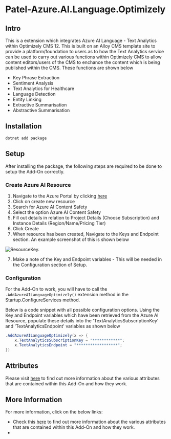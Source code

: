 # Patel-Azure.AI.Language.Optimizely

## Intro

This is a extension which integrates Azure AI Language - Text Analytics within Optimizely CMS 12. This is built on an Alloy CMS template site to provide a platform/foundation to users as to how the Text Analytics service can be used to carry out various functions within Optimizely CMS to allow content editors/users of the CMS to enchance the content which is being published within the CMS. These functions are shown below

- Key Phrase Extraction
- Sentiment Analysis
- Text Analytics for Healthcare
- Language Detection
- Entity Linking
- Extractive Summarisation
- Abstractive Summarisation

## Installation

```
dotnet add package
```
## Setup

After installing the package, the following steps are required to be done to setup the Add-On correctly.

### Create Azure AI Resource
1. Navigate to the Azure Portal by clicking [here](https://portal.azure.com/)
1. Click on create new resource 
1. Search for Azure AI Content Safety
2. Select the option Azure AI Content Safety
3. Fill out details in relation to Project Details (Choose Subscription) and Instance Details (Region/Name/Pricing Tier)
4. Click Create
5. When resource has been created, Navigate to the Keys and Endpoint section. An example screenshot of this is shown below

![ResourceKey.](https://github.com/AnilOptimizely/Patel-AzureAIContentSafety/blob/main/docs/Features/Configuration/ContentSafetyResourceKeyEndpointInfo.JPG)

7. Make a note of the Key and Endpoint variables - This will be needed in the Configuration section of Setup.

### Configuration

For the Add-On to work, you will have to call the `.AddAzureAILanguageOptimizely()` extension method in the Startup.ConfigureServices method.

Below is a code snippet with all possible configuration options. Using the Key and Endpoint variables which have been retrieved from the Azure AI Resource, populate these details into the 'TextAnalyticsSubscriptionKey' and 'TextAnalyticsEndpoint' variables as shown below

```csharp
.AddAzureAILanguageOptimizely(x => {
    x.TextAnalyticsSubscriptionKey = "************";
    x.TextAnalyticsEndpoint = "******************";
})

```

## Attributes
Please visit [here](https://github.com/AnilOptimizely/Patel-Azure.AI.Language.Optimizely/blob/develop/docs/Attributes.md) to find out more information about the various attributes that are contained within this Add-On and how they work.

## More Information

For more information, click on the below links:

- Check this  [here](https://github.com/AnilOptimizely/Patel-Azure.AI.Language.Optimizely/blob/develop/docs/Attributes.md) to find out more information about the various attributes that are contained within this Add-On and how they work.
- 







